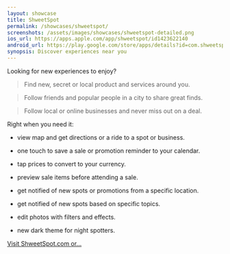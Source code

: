 ```yaml
---
layout: showcase
title: ShweetSpot
permalink: /showcases/shweetspot/
screenshots: /assets/images/showcases/shweetspot-detailed.png
ios_url: https://apps.apple.com/app/shweetspot/id1423622140
android_url: https://play.google.com/store/apps/details?id=com.shweetspot.android
synopsis: Discover experiences near you
---
```


Looking for new experiences to enjoy?

> Find new, secret or local product and services around you.

> Follow friends and popular people in a city to share great finds.

> Follow local or online businesses and never miss out on a deal.


Right when you need it:

- view map and get directions or a ride to a spot or business.

- one touch to save a sale or promotion reminder to your calendar.

- tap prices to convert to your currency.

- preview sale items before attending a sale.

- get notified of new spots or promotions from a specific location.

- get notified of new spots based on specific topics.

- edit photos with filters and effects.

- new dark theme for night spotters.

[Visit ShweetSpot.com or...](https://shweetspot.com)

